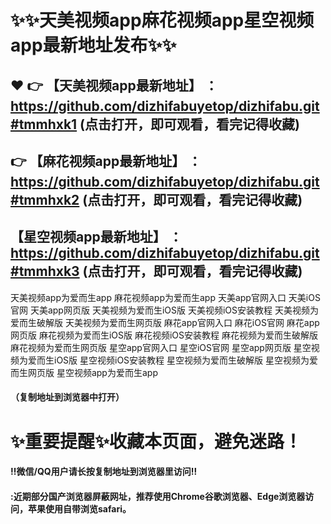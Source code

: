 # :sparkles::sparkles:天美视频app麻花视频app星空视频app最新地址发布:sparkles::sparkles:

 :heart: :point_right: 【天美视频app最新地址】 ：https://github.com/dizhifabuyetop/dizhifabu.git#tmmhxk1 (点击打开，即可观看，看完记得收藏)
 ------
:point_right: 【麻花视频app最新地址】 ：https://github.com/dizhifabuyetop/dizhifabu.git#tmmhxk2 (点击打开，即可观看，看完记得收藏)
 ------
【星空视频app最新地址】 ：https://github.com/dizhifabuyetop/dizhifabu.git#tmmhxk3 (点击打开，即可观看，看完记得收藏)
 ------


天美视频app为爱而生app    麻花视频app为爱而生app
天美app官网入口
天美iOS官网
天美app网页版
天美视频为爱而生iOS版
天美视频iOS安装教程
天美视频为爱而生破解版
天美视频为爱而生网页版
麻花app官网入口
麻花iOS官网
麻花app网页版
麻花视频为爱而生iOS版
麻花视频iOS安装教程
麻花视频为爱而生破解版
麻花视频为爱而生网页版
星空app官网入口
星空iOS官网
星空app网页版
星空视频为爱而生iOS版
星空视频iOS安装教程
星空视频为爱而生破解版
星空视频为爱而生网页版
星空视频app为爱而生app

#### （复制地址到浏览器中打开）
# :sparkles:重要提醒:sparkles:收藏本页面，避免迷路！
#### ‼️微信/QQ用户请长按复制地址到浏览器里访问‼
#### :近期部分国产浏览器屏蔽网址，推荐使用Chrome谷歌浏览器、Edge浏览器访问，苹果使用自带浏览safari。
